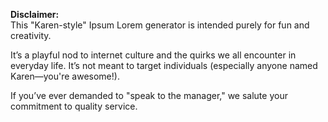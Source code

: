 **Disclaimer:**  
This "Karen-style" Ipsum Lorem generator is intended purely for fun and creativity. 

It’s a playful nod to internet culture and the quirks we all encounter in everyday life. It’s not meant to target individuals (especially anyone named Karen—you're awesome!). 

If you’ve ever demanded to "speak to the manager," we salute your commitment to quality service.